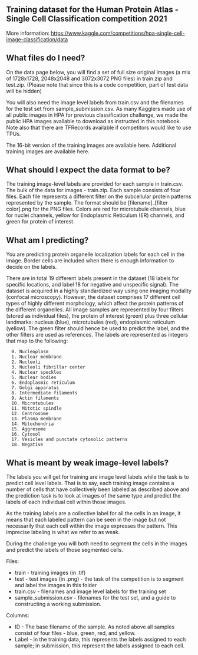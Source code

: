 ## Training dataset for the Human Protein Atlas - Single Cell Classification competition 2021

More information: https://www.kaggle.com/competitions/hpa-single-cell-image-classification/data


## What files do I need?
On the data page below, you will find a set of full size original images (a mix of 1728x1728, 2048x2048 and 3072x3072 PNG files) in train.zip and test.zip. (Please note that since this is a code competition, part of test data will be hidden)

You will also need the image level labels from train.csv and the filenames for the test set from sample_submission.csv. As many Kagglers made use of all public images in HPA for previous classification challenge, we made the public HPA images available to download as instructed in this notebook. Note also that there are TFRecords available if competitors would like to use TPUs.

The 16-bit version of the training images are available here. Additional training images are available here.

## What should I expect the data format to be?
The training image-level labels are provided for each sample in train.csv. The bulk of the data for images - train.zip. Each sample consists of four files. Each file represents a different filter on the subcellular protein patterns represented by the sample. The format should be [filename]_[filter color].png for the PNG files. Colors are red for microtubule channels, blue for nuclei channels, yellow for Endoplasmic Reticulum (ER) channels, and green for protein of interest.

## What am I predicting?
You are predicting protein organelle localization labels for each cell in the image. Border cells are included when there is enough information to decide on the labels.

There are in total 19 different labels present in the dataset (18 labels for specific locations, and label 18 for negative and unspecific signal). The dataset is acquired in a highly standardized way using one imaging modality (confocal microscopy). However, the dataset comprises 17 different cell types of highly different morphology, which affect the protein patterns of the different organelles. All image samples are represented by four filters (stored as individual files), the protein of interest (green) plus three cellular landmarks: nucleus (blue), microtubules (red), endoplasmic reticulum (yellow). The green filter should hence be used to predict the label, and the other filters are used as references. The labels are represented as integers that map to the following:

```
  0. Nucleoplasm
  1. Nuclear membrane
  2. Nucleoli
  3. Nucleoli fibrillar center
  4. Nuclear speckles
  5. Nuclear bodies
  6. Endoplasmic reticulum
  7. Golgi apparatus
  8. Intermediate filaments
  9. Actin filaments
  10. Microtubules
  11. Mitotic spindle
  12. Centrosome
  13. Plasma membrane
  14. Mitochondria
  15. Aggresome
  16. Cytosol
  17. Vesicles and punctate cytosolic patterns
  18. Negative
```

## What is meant by weak image-level labels?
The labels you will get for training are image level labels while the task is to predict cell level labels. That is to say, each training image contains a number of cells that have collectively been labeled as described above and the prediction task is to look at images of the same type and predict the labels of each individual cell within those images.

As the training labels are a collective label for all the cells in an image, it means that each labeled pattern can be seen in the image but not necessarily that each cell within the image expresses the pattern. This imprecise labeling is what we refer to as weak.

During the challenge you will both need to segment the cells in the images and predict the labels of those segmented cells.

Files:
 - train - training images (in .tif)
 - test - test images (in .png) - the task of the competition is to segment and label the images in this folder
 - train.csv - filenames and image level labels for the training set
 - sample_submission.csv - filenames for the test set, and a guide to constructing a working submission.

Columns:
 - ID - The base filename of the sample. As noted above all samples consist of four files - blue, green, red, and yellow.
 - Label - in the training data, this represents the labels assigned to each sample; in submission, this represent the labels assigned to each cell.
